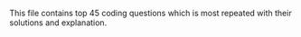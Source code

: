 This file contains top 45  coding questions which is most repeated with their solutions and explanation.
